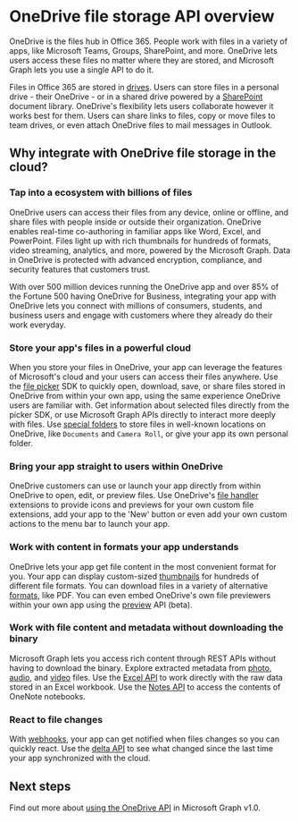 # OneDrive file storage API overview

OneDrive is the files hub in Office 365.
People work with files in a variety of apps, like Microsoft Teams, Groups, SharePoint, and more.
OneDrive lets users access these files no matter where they are stored, and Microsoft Graph lets you use a single API to do it.

Files in Office 365 are stored in [drives][Drive API].
Users can store files in a personal drive - their OneDrive - or in a shared drive powered by a [SharePoint][] document library.
OneDrive's flexibility lets users collaborate however it works best for them.
Users can share links to files, copy or move files to team drives, or even attach OneDrive files to mail messages in Outlook.

## Why integrate with OneDrive file storage in the cloud?

### Tap into a ecosystem with billions of files

OneDrive users can access their files from any device, online or offline, and share files with people inside or outside their organization.
OneDrive enables real-time co-authoring in familiar apps like Word, Excel, and PowerPoint.
Files light up with rich thumbnails for hundreds of formats, video streaming, analytics, and more, powered by the Microsoft Graph.
Data in OneDrive is protected with advanced encryption, compliance, and security features that customers trust.

With over 500 million devices running the OneDrive app and over 85% of the Fortune 500 having OneDrive for Business, integrating your app with OneDrive lets you connect with millions of consumers, students, and business users and engage with customers where they already do their work everyday.

### Store your app's files in a powerful cloud

When you store your files in OneDrive, your app can leverage the features of Microsoft's cloud and your users can access their files anywhere.
Use the [file picker][] SDK to quickly open, download, save, or share files stored in OneDrive from within your own app, using the same experience OneDrive users are familiar with.
Get information about selected files directly from the picker SDK, or use Microsoft Graph APIs directly to interact more deeply with files.
Use [special folders][] to store files in well-known locations on OneDrive, like `Documents` and `Camera Roll`, or give your app its own personal folder.

### Bring your app straight to users within OneDrive

OneDrive customers can use or launch your app directly from within OneDrive to open, edit, or preview files.
Use OneDrive's [file handler][] extensions to provide icons and previews for your own custom file extensions, add your app to the 'New' button or even add your own custom actions to the menu bar to launch your app.

### Work with content in formats your app understands

OneDrive lets your app get file content in the most convenient format for you.
Your app can display custom-sized [thumbnails][] for hundreds of different file formats.
You can download files in a variety of alternative [formats][], like PDF.
You can even embed OneDrive's own file previewers within your own app using the [preview][] API (beta).

### Work with file content and metadata without downloading the binary

Microsoft Graph lets you access rich content through REST APIs without having to download the binary.
Explore extracted metadata from [photo][], [audio][], and [video][] files.
Use the [Excel API][] to work directly with the raw data stored in an Excel workbook.
Use the [Notes API][] to access the contents of OneNote notebooks.

### React to file changes

With [webhooks][], your app can get notified when files changes so you can quickly react.
Use the [delta API][] to see what changed since the last time your app synchronized with the cloud.

## Next steps

Find out more about [using the OneDrive API][Drive API] in Microsoft Graph v1.0.

[SharePoint]: sharepoint-concept-overview.md
[file picker]: https://dev.onedrive.com/sdk/js-v72/js-picker-overview.htm
[file handler]: https://docs.microsoft.com/onedrive/developer/file-handlers
[special folders]: https://developer.microsoft.com/en-us/graph/docs/api-reference/v1.0/api/drive_get_specialfolder
[Notes API]: https://developer.microsoft.com/en-us/graph/docs/concepts/integrate_with_onenote
[Excel API]: https://developer.microsoft.com/en-us/graph/docs/api-reference/v1.0/resources/excel
[REST API]: https://developer.microsoft.com/en-us/graph/docs/api-reference/v1.0/resources/onedrive
[delta API]: https://developer.microsoft.com/en-us/graph/docs/api-reference/v1.0/api/driveitem_delta
[video]: https://developer.microsoft.com/en-us/graph/docs/api-reference/v1.0/resources/video
[photo]: https://developer.microsoft.com/en-us/graph/docs/api-reference/v1.0/resources/photo
[audio]: https://developer.microsoft.com/en-us/graph/docs/api-reference/v1.0/resources/audio
[formats]: https://developer.microsoft.com/en-us/graph/docs/api-reference/v1.0/api/driveitem_get_content_format
[thumbnails]: https://developer.microsoft.com/en-us/graph/docs/api-reference/v1.0/api/driveitem_list_thumbnails
[preview]: https://developer.microsoft.com/en-us/graph/docs/api-reference/beta/api/driveitem_preview
[webhooks]: https://developer.microsoft.com/en-us/graph/docs/api-reference/v1.0/resources/webhooks
[Drive API]: https://developer.microsoft.com/en-us/graph/docs/api-reference/v1.0/resources/onedrive
